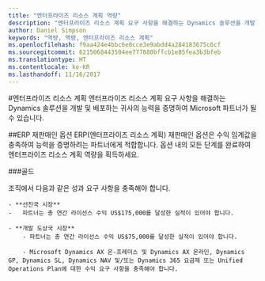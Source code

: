 ```yaml
---
title: "엔터프라이즈 리소스 계획 역량"
description: "엔터프라이즈 리소스 계획 요구 사항을 해결하는 Dynamics 솔루션을 개발 및 배포하는 귀사의 능력을 증명하여 Microsoft 파트너가 될 수 있습니다."
author: Daniel Simpson
keywords: "역량, 역량, 엔터프라이즈 리소스 계획"
ms.openlocfilehash: f9aa424e4bbc6e0cce3e9abdd4a284183675c6cf
ms.sourcegitcommit: 6215068443504ee777880bffcb1e85fea3b3bfeb
ms.translationtype: HT
ms.contentlocale: ko-KR
ms.lasthandoff: 11/16/2017
---
```

#<a name="enterprise-resource-planning"></a>엔터프라이즈 리소스 계획 
엔터프라이즈 리소스 계획 요구 사항을 해결하는 Dynamics 솔루션을 개발 및 배포하는 귀사의 능력을 증명하여 Microsoft 파트너가 될 수 있습니다.

##<a name="erp-reseller-option"></a>ERP 재판매인 옵션
ERP(엔터프라이즈 리소스 계획) 재판매인 옵션은 수익 임계값을 충족하여 능력을 증명하려는 파트너에게 적합합니다. 옵션 내의 모든 단계를 완료하여 엔터프라이즈 리소스 계획 역량을 획득하세요.

###<a name="gold"></a>골드

조직에서 다음과 같은 성과 요구 사항을 충족해야 합니다.

    - **선진국 시장**
    -   파트너는 총 연간 라이선스 수익 US$175,000를 달성한 실적이 있어야 합니다.
  
    - **개발 도상국 시장**
        - 파트너는 총 연간 라이선스 수익 US$75,000를 달성한 실적이 있어야 합니다. 

        - Microsoft Dynamics AX 온-프레미스 및 Dynamics AX 온라인, Dynamics GP, Dynamics SL, Dynamics NAV 및/또는 Dynamics 365 요금제 또는 Unified Operations Plan에 대한 수익 요구 사항을 충족해야 합니다.  




